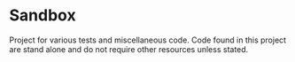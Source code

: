 # Sandbox
Project for various tests and miscellaneous code.
Code found in this project are stand alone and do not require other resources unless stated.
